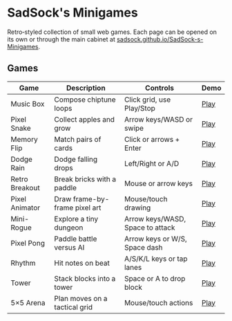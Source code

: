 # SadSock's Minigames

Retro‑styled collection of small web games. Each page can be opened on its own or through the main cabinet at [sadsock.github.io/SadSock-s-Minigames](https://sadsock.github.io/SadSock-s-Minigames/).

## Games

| Game | Description | Controls | Demo |
| --- | --- | --- | --- |
| Music Box | Compose chiptune loops | Click grid, use Play/Stop | [Play](https://sadsock.github.io/SadSock-s-Minigames/music-box.html) |
| Pixel Snake | Collect apples and grow | Arrow keys/WASD or swipe | [Play](https://sadsock.github.io/SadSock-s-Minigames/pixel-snake.html) |
| Memory Flip | Match pairs of cards | Click or arrows + Enter | [Play](https://sadsock.github.io/SadSock-s-Minigames/memory-flip.html) |
| Dodge Rain | Dodge falling drops | Left/Right or A/D | [Play](https://sadsock.github.io/SadSock-s-Minigames/dodge-rain.html) |
| Retro Breakout | Break bricks with a paddle | Mouse or arrow keys | [Play](https://sadsock.github.io/SadSock-s-Minigames/retro-breakout.html) |
| Pixel Animator | Draw frame-by-frame pixel art | Mouse/touch drawing | [Play](https://sadsock.github.io/SadSock-s-Minigames/pixel-animator.html) |
| Mini-Rogue | Explore a tiny dungeon | Arrow keys/WASD, Space to attack | [Play](https://sadsock.github.io/SadSock-s-Minigames/mini-rogue.html) |
| Pixel Pong | Paddle battle versus AI | Arrow keys or W/S, Space dash | [Play](https://sadsock.github.io/SadSock-s-Minigames/pixel-pong.html) |
| Rhythm | Hit notes on beat | A/S/K/L keys or tap lanes | [Play](https://sadsock.github.io/SadSock-s-Minigames/rhythm.html) |
| Tower | Stack blocks into a tower | Space or A to drop block | [Play](https://sadsock.github.io/SadSock-s-Minigames/tower.html) |
| 5×5 Arena | Plan moves on a tactical grid | Mouse/touch actions | [Play](https://sadsock.github.io/SadSock-s-Minigames/arena.html) |

